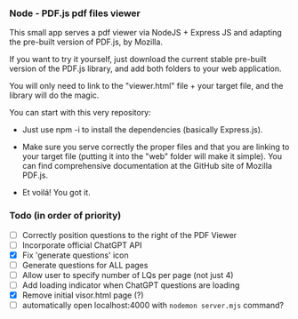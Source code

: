 ### Node - PDF.js pdf files viewer ###

This small app serves a pdf viewer via NodeJS + Express JS and adapting the pre-built version of PDF.js, by Mozilla.

If you want to try it yourself, just download the current stable pre-built version of the PDF.js library, and add both folders to your web application.

You will only need to link to the "viewer.html" file + your target file, and the library will do the magic.

You can start with this very repository:

- Just use npm -i to install the dependencies (basically Express.js).

- Make sure you serve correctly the proper files and that you are linking to your target file (putting it into the "web" folder will make it simple). You can find comprehensive documentation at the GitHub site of Mozilla PDF.js.

- Et voilá! You got it. 


### Todo (in order of priority)
- [ ] Correctly position questions to the right of the PDF Viewer
- [ ] Incorporate official ChatGPT API
- [x] Fix 'generate questions' icon
- [ ] Generate questions for ALL pages
- [ ] Allow user to specify number of LQs per page (not just 4)
- [ ] Add loading indicator when ChatGPT questions are loading
- [x] Remove initial visor.html page (?)
- [ ] automatically open localhost:4000 with `nodemon server.mjs` command?